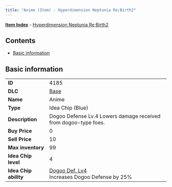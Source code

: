 ```yaml
---
title: "Anime (Item) - Hyperdimension Neptunia Re;Birth2"
---
```


[**Item Index**](/neptunia/rb2/item/index.html) - [Hyperdimension Neptunia Re;Birth2](/neptunia/rb2)

## Contents

- [Basic information](#basic-information)

## Basic information

|   |   |
| -- | -- |
| **ID** | 4185 |
| **DLC** | [Base](/neptunia/rb2/dlc/0-base.html) |
| **Name** | Anime |
| **Type** | Idea Chip (Blue) |
| **Description** | Dogoo Defense Lv.4 Lowers damage received from dogoo-type foes. |
| **Buy Price** | 0 |
| **Sell Price** | 10 |
| **Max inventory** | 99 |
| **Idea Chip level** | 4 |
| **Idea Chip ability** | [Dogoo Def. Lv4](/neptunia/rb2/ability/0-9584-dogoo-def-lv4.html)<br />Increases Dogoo Defense by 25% |